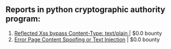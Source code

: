 ## Reports in python cryptographic authority program:
1. [Reflected Xss bypass Content-Type: text/plain ](https://hackerone.com/reports/472543) | $0.0 bounty
2. [Error Page Content Spoofing or Text Injection](https://hackerone.com/reports/1998179) | $0.0 bounty